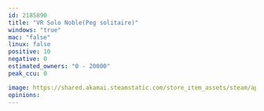 ```yaml
---
id: 2185890
title: "VR Solo Noble(Peg solitaire)"
windows: "true"
mac: "false"
linux: false
positive: 10
negative: 0
estimated_owners: "0 - 20000"
peak_ccu: 0

image: https://shared.akamai.steamstatic.com/store_item_assets/steam/apps/2185890/header.jpg?t=1678697654
opinions:
---
```


